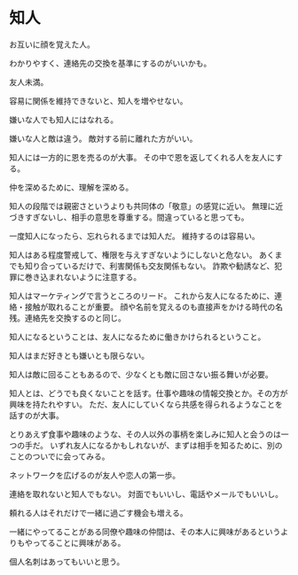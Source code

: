 # 知人

お互いに顔を覚えた人。

わかりやすく、連絡先の交換を基準にするのがいいかも。

友人未満。

容易に関係を維持できないと、知人を増やせない。

嫌いな人でも知人にはなれる。

嫌いな人と敵は違う。
敵対する前に離れた方がいい。

知人には一方的に恩を売るのが大事。
その中で恩を返してくれる人を友人にする。

仲を深めるために、理解を深める。

知人の段階では親密さというよりも共同体の「敬意」の感覚に近い。
無理に近づきすぎないし、相手の意思を尊重する。間違っていると思っても。

一度知人になったら、忘れられるまでは知人だ。
維持するのは容易い。

知人はある程度警戒して、権限を与えすぎないようにしないと危ない。
あくまでも知り合っているだけで、利害関係も交友関係もない。
詐欺や勧誘など、犯罪に巻き込まれないように注意する。

知人はマーケティングで言うところのリード。
これから友人になるために、連絡・接触が取れることが重要。
顔や名前を覚えるのも直接声をかける時代の名残。連絡先を交換するのと同じ。

知人になるということは、友人になるために働きかけられるということ。

知人はまだ好きとも嫌いとも限らない。

知人は敵に回ることもあるので、少なくとも敵に回さない振る舞いが必要。

知人とは、どうでも良くないことを話す。仕事や趣味の情報交換とか。その方が興味を持たれやすい。
ただ、友人にしていくなら共感を得られるようなことを話すのが大事。

とりあえず食事や趣味のような、その人以外の事柄を楽しみに知人と会うのは一つの手だ。
いずれ友人になるかもしれないが、まずは相手を知るために、別のことのついでに会ってみる。

ネットワークを広げるのが友人や恋人の第一歩。

連絡を取れないと知人でもない。
対面でもいいし、電話やメールでもいいし。

頼れる人はそれだけで一緒に過ごす機会も増える。

一緒にやってることがある同僚や趣味の仲間は、その本人に興味があるというよりもやってることに興味がある。

個人名刺はあってもいいと思う。
